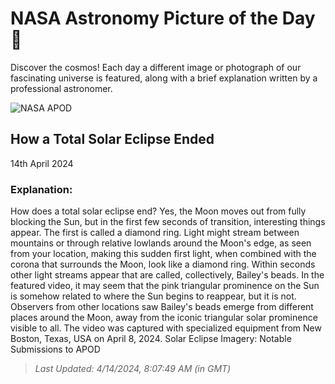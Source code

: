 
  # NASA Astronomy Picture of the Day 🌌

  Discover the cosmos! Each day a different image or photograph of our fascinating universe is featured, along with a brief explanation written by a professional astronomer.

![NASA APOD](undefined)

## How a Total Solar Eclipse Ended

14th April 2024

### Explanation: 

How does a total solar eclipse end? Yes, the Moon moves out from fully blocking the Sun, but in the first few seconds of transition, interesting things appear. The first is called a diamond ring. Light might stream between mountains or through relative lowlands around the Moon's edge, as seen from your location, making this sudden first light, when combined with the corona that surrounds the Moon, look like a diamond ring. Within seconds other light streams appear that are called, collectively, Bailey's beads. In the featured video, it may seem that the pink triangular prominence on the Sun is somehow related to where the Sun begins to reappear, but it is not. Observers from other locations saw Bailey's beads emerge from different places around the Moon, away from the iconic triangular solar prominence visible to all. The video was captured with specialized equipment from New Boston, Texas, USA on April 8, 2024.   Solar Eclipse Imagery: Notable Submissions to APOD

> _Last Updated: 4/14/2024, 8:07:49 AM (in GMT)_
